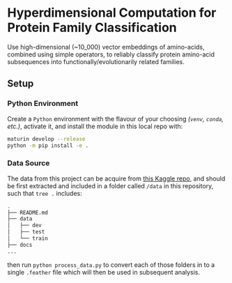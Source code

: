 # Hyperdimensional Computation for Protein Family Classification

Use high-dimensional (~10_000) vector embeddings of amino-acids, combined using simple operators, to reliably classify protein amino-acid subsequences into functionally/evolutionarily related families.

## Setup

### Python Environment

Create a `Python` environment with the flavour of your choosing *(`venv`, `conda`, etc.)*, activate it, and install the module in this local repo with:

```bash
maturin develop --release
python -m pip install -e .
```

### Data Source

The data from this project can be acquire from [this Kaggle repo](https://www.kaggle.com/datasets/googleai/pfam-seed-random-split), and should be first extracted and included in a folder called `/data` in this repository, such that `tree .` includes:

```bash
.
├── README.md
├── data
│   ├── dev
│   ├── test
│   └── train
├── docs
...
```

then run `python process_data.py` to convert each of those folders in to a single `.feather` file which will then be used in subsequent analysis.
